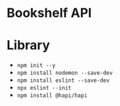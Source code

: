 # Bookshelf API

# Library
- `npm init --y`
- `npm install nodemon --save-dev`
- `npm install eslint --save-dev`
- `npx eslint --init`
- `npm install @hapi/hapi`

